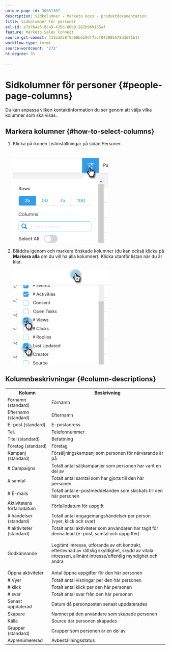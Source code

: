 ```yaml
---
unique-page-id: 30081307
description: Sidkolumner - Marketo Docs - produktdokumentation
title: Sidkolumner för personer
exl-id: e7d7bae5-dca9-435b-80b8-262b969135af
feature: Marketo Sales Connect
source-git-commit: 431bd258f9a68bbb9df7acf043085578d3d91b1f
workflow-type: tm+mt
source-wordcount: '273'
ht-degree: 3%

---
```


# Sidkolumner för personer {#people-page-columns}

Du kan anpassa vilken kontaktinformation du ser genom att välja vilka kolumner som ska visas.

## Markera kolumner {#how-to-select-columns}

1. Klicka på ikonen Listinställningar på sidan Personer.

   ![](assets/one-5.png)

1. Bläddra igenom och markera önskade kolumner (du kan också klicka på **Markera alla** om du vill ha alla kolumner). Klicka utanför listan när du är klar.

   ![](assets/two-4.png)

## Kolumnbeskrivningar {#column-descriptions}

<table> 
 <colgroup> 
  <col> 
  <col> 
 </colgroup> 
 <tbody> 
  <tr> 
   <th>Kolumn</th> 
   <th>Beskrivning</th> 
  </tr> 
  <tr> 
   <td>Förnamn (standard)</td> 
   <td>Förnamn</td> 
  </tr> 
  <tr> 
   <td>Efternamn (standard)</td> 
   <td>Efternamn</td> 
  </tr> 
  <tr> 
   <td colspan="1">E-post (standard)</td> 
   <td colspan="1">E-postadress</td> 
  </tr> 
  <tr> 
   <td colspan="1">Tel.</td> 
   <td colspan="1">Telefonnummer</td> 
  </tr> 
  <tr> 
   <td colspan="1">Titel (standard)</td> 
   <td colspan="1">Befattning</td> 
  </tr> 
  <tr> 
   <td>Företag (standard)</td> 
   <td>Företag</td> 
  </tr> 
  <tr> 
   <td>Kampanj (standard)</td> 
   <td>Försäljningskampanj som personen för närvarande är på</td> 
  </tr> 
  <tr> 
   <td># Campaigns</td> 
   <td>Totalt antal säljkampanjer som personen har varit en del av</td> 
  </tr> 
  <tr> 
   <td># samtal</td> 
   <td>Totalt antal samtal som har gjorts till den här personen</td> 
  </tr> 
  <tr> 
   <td># E-mails</td> 
   <td>Totalt antal e-postmeddelanden som skickats till den här personen</td> 
  </tr> 
  <tr> 
   <td>Aktivitetens förfallodatum</td> 
   <td>Förfallodatum för uppgift</td> 
  </tr> 
  <tr> 
   <td># händelser (standard)</td> 
   <td>Totalt antal engagemangshändelser per person (vyer, klick och svar)</td> 
  </tr> 
  <tr> 
   <td># aktiviteter (standard)</td> 
   <td>Totalt antal aktiviteter som användaren har tagit för denna lead (e-post, samtal och uppgifter)</td> 
  </tr> 
  <tr> 
   <td>Godkännande</td> 
   <td><p>Legitimt intresse, utförande av ett kontrakt, efterlevnad av rättslig skyldighet, skydd av vitala intressen, allmänt intresse/offentlig myndighet och andra</p></td> 
  </tr> 
  <tr> 
   <td>Öppna aktiviteter</td> 
   <td>Antal öppna uppgifter för den här personen</td> 
  </tr> 
  <tr> 
   <td># Vyer</td> 
   <td>Totalt antal visningar per den här personen</td> 
  </tr> 
  <tr> 
   <td># klick</td> 
   <td>Totalt antal klick per den här personen</td> 
  </tr> 
  <tr> 
   <td># svar</td> 
   <td>Totalt antal svar från den här personen</td> 
  </tr> 
  <tr> 
   <td>Senast uppdaterad</td> 
   <td>Datum då personposten senast uppdaterades</td> 
  </tr> 
  <tr> 
   <td>Skapare</td> 
   <td>Namnet på den användare som skapade personen</td> 
  </tr> 
  <tr> 
   <td>Källa</td> 
   <td>Source där personen skapades</td> 
  </tr> 
  <tr> 
   <td>Grupper (standard)</td> 
   <td>Grupper som personen är en del av</td> 
  </tr> 
  <tr> 
   <td colspan="1">Avprenumererad</td> 
   <td colspan="1">Avbeställningsstatus</td> 
  </tr> 
 </tbody> 
</table>
